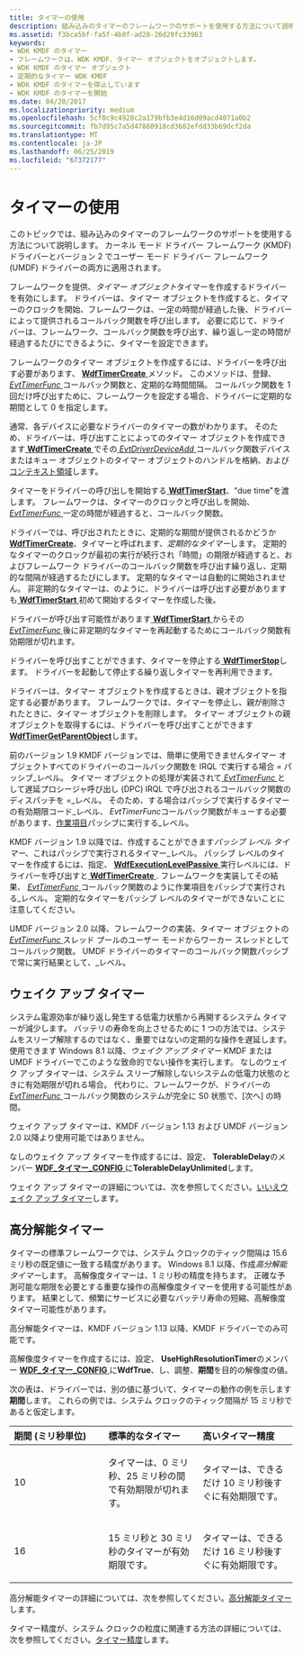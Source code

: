 ```yaml
---
title: タイマーの使用
description: 組み込みのタイマーのフレームワークのサポートを使用する方法について説明します。 KMDF ドライバーとバージョン 2 で UMDF ドライバーの両方に適用されます。
ms.assetid: f3bca5bf-fa5f-4b8f-ad28-26d29fc33963
keywords:
- WDK KMDF のタイマー
- フレームワークは、WDK KMDF、タイマー オブジェクトをオブジェクトします。
- WDK KMDF のタイマー オブジェクト
- 定期的なタイマー WDK KMDF
- WDK KMDF のタイマーを停止しています
- WDK KMDF のタイマーを開始
ms.date: 04/20/2017
ms.localizationpriority: medium
ms.openlocfilehash: 5cf0c9c4928c2a179bfb3e4d16d09acd4071a0b2
ms.sourcegitcommit: fb7d95c7a5d47860918cd3602efdd33b69dcf2da
ms.translationtype: MT
ms.contentlocale: ja-JP
ms.lasthandoff: 06/25/2019
ms.locfileid: "67372177"
---
```

# <a name="using-timers"></a>タイマーの使用


このトピックでは、組み込みのタイマーのフレームワークのサポートを使用する方法について説明します。 カーネル モード ドライバー フレームワーク (KMDF) ドライバーとバージョン 2 でユーザー モード ドライバー フレームワーク (UMDF) ドライバーの両方に適用されます。

フレームワークを提供、*タイマー オブジェクト*タイマーを作成するドライバーを有効にします。 ドライバーは、タイマー オブジェクトを作成すると、タイマーのクロックを開始、フレームワークは、一定の時間が経過した後、ドライバーによって提供されるコールバック関数を呼び出します。 必要に応じて、ドライバーは、フレームワーク、コールバック関数を呼び出す、繰り返し一定の時間が経過するたびにできるように、タイマーを設定できます。

フレームワークのタイマー オブジェクトを作成するには、ドライバーを呼び出す必要があります、 [ **WdfTimerCreate** ](https://docs.microsoft.com/windows-hardware/drivers/ddi/content/wdftimer/nf-wdftimer-wdftimercreate)メソッド。 このメソッドは、登録、 [ *EvtTimerFunc* ](https://docs.microsoft.com/windows-hardware/drivers/ddi/content/wdftimer/nc-wdftimer-evt_wdf_timer)コールバック関数と、定期的な時間間隔。 コールバック関数を 1 回だけ呼び出すために、フレームワークを設定する場合、ドライバーに定期的な期間として 0 を指定します。

通常、各デバイスに必要なドライバーのタイマーの数がわかります。 そのため、ドライバーは、呼び出すことによってのタイマー オブジェクトを作成できます[ **WdfTimerCreate** ](https://docs.microsoft.com/windows-hardware/drivers/ddi/content/wdftimer/nf-wdftimer-wdftimercreate)でその[ *EvtDriverDeviceAdd* ](https://docs.microsoft.com/windows-hardware/drivers/ddi/content/wdfdriver/nc-wdfdriver-evt_wdf_driver_device_add)コールバック関数デバイスまたはキュー オブジェクトのタイマー オブジェクトのハンドルを格納、および[コンテキスト領域](framework-object-context-space.md)します。

タイマーをドライバーの呼び出しを開始する[ **WdfTimerStart**](https://docs.microsoft.com/windows-hardware/drivers/ddi/content/wdftimer/nf-wdftimer-wdftimerstart)、"due time"を渡します。 フレームワークは、タイマーのクロックと呼び出しを開始、 [ *EvtTimerFunc* ](https://docs.microsoft.com/windows-hardware/drivers/ddi/content/wdftimer/nc-wdftimer-evt_wdf_timer)一定の時間が経過すると、コールバック関数。

ドライバーでは、呼び出されたときに、定期的な期間が提供されるかどうか[ **WdfTimerCreate**](https://docs.microsoft.com/windows-hardware/drivers/ddi/content/wdftimer/nf-wdftimer-wdftimercreate)、タイマーと呼ばれます、*定期的なタイマー*します。 定期的なタイマーのクロックが最初の実行が続行され「時間」の期限が経過すると、およびフレームワーク ドライバーのコールバック関数を呼び出す繰り返し、定期的な間隔が経過するたびにします。 定期的なタイマーは自動的に開始されません。 非定期的なタイマーは、のように、ドライバーは呼び出す必要がありますも[ **WdfTimerStart** ](https://docs.microsoft.com/windows-hardware/drivers/ddi/content/wdftimer/nf-wdftimer-wdftimerstart)初めて開始するタイマーを作成した後。

ドライバーが呼び出す可能性があります[ **WdfTimerStart** ](https://docs.microsoft.com/windows-hardware/drivers/ddi/content/wdftimer/nf-wdftimer-wdftimerstart)からその[ *EvtTimerFunc* ](https://docs.microsoft.com/windows-hardware/drivers/ddi/content/wdftimer/nc-wdftimer-evt_wdf_timer)後に非定期的なタイマーを再起動するためにコールバック関数有効期限が切れます。

ドライバーを呼び出すことができます、タイマーを停止する[ **WdfTimerStop**](https://docs.microsoft.com/windows-hardware/drivers/ddi/content/wdftimer/nf-wdftimer-wdftimerstop)します。 ドライバーを起動して停止する繰り返しタイマーを再利用できます。

ドライバーは、タイマー オブジェクトを作成するときは、親オブジェクトを指定する必要があります。 フレームワークでは、タイマーを停止し、親が削除されたときに、タイマー オブジェクトを削除します。 タイマー オブジェクトの親オブジェクトを取得するには、ドライバーを呼び出すことができます[ **WdfTimerGetParentObject**](https://docs.microsoft.com/windows-hardware/drivers/ddi/content/wdftimer/nf-wdftimer-wdftimergetparentobject)します。

前のバージョン 1.9 KMDF バージョンでは、簡単に使用できませんタイマー オブジェクトすべてのドライバーのコールバック関数を IRQL で実行する場合 = パッシブ\_レベル。 タイマー オブジェクトの処理が実装されて[ *EvtTimerFunc* ](https://docs.microsoft.com/windows-hardware/drivers/ddi/content/wdftimer/nc-wdftimer-evt_wdf_timer)として遅延プロシージャ呼び出し (DPC) IRQL で呼び出されるコールバック関数のディスパッチを =\_レベル。 そのため、する場合はパッシブで実行するタイマーの有効期限コード\_レベル、 *EvtTimerFunc*コールバック関数がキューする必要があります、[作業項目](using-framework-work-items.md)パッシブに実行する\_レベル。

KMDF バージョン 1.9 以降では、作成することができます*パッシブ レベル タイマー*、これはパッシブで実行されるタイマー\_レベル。 パッシブ レベルのタイマーを作成するには、指定、 [ **WdfExecutionLevelPassive** ](https://docs.microsoft.com/windows-hardware/drivers/ddi/content/wdfobject/ne-wdfobject-_wdf_execution_level)実行レベルには、ドライバーを呼び出すと[ **WdfTimerCreate** ](https://docs.microsoft.com/windows-hardware/drivers/ddi/content/wdftimer/nf-wdftimer-wdftimercreate). フレームワークを実装してその結果、 [ *EvtTimerFunc* ](https://docs.microsoft.com/windows-hardware/drivers/ddi/content/wdftimer/nc-wdftimer-evt_wdf_timer)コールバック関数のように作業項目をパッシブで実行される\_レベル。 定期的なタイマーをパッシブ レベルのタイマーができないことに注意してください。

UMDF バージョン 2.0 以降、フレームワークの実装、タイマー オブジェクトの[ *EvtTimerFunc* ](https://docs.microsoft.com/windows-hardware/drivers/ddi/content/wdftimer/nc-wdftimer-evt_wdf_timer)スレッド プールのユーザー モードからワーカー スレッドとしてコールバック関数。 UMDF ドライバーのタイマーのコールバック関数パッシブで常に実行結果として、\_レベル。

## <a name="no-wake-timers"></a>ウェイク アップ タイマー


システム電源効率が繰り返し発生する低電力状態から再開するシステム タイマーが減少します。 バッテリの寿命を向上させるために 1 つの方法では、システムをスリープ解除するのではなく、重要ではないの定期的な操作を遅延します。 使用できます Windows 8.1 以降、*ウェイク アップ タイマー* KMDF または UMDF ドライバーでこのような致命的でない操作を実行します。 なしのウェイク アップ タイマーは、システム スリープ解除しないシステムの低電力状態のときに有効期限が切れる場合。 代わりに、フレームワークが、ドライバーの[ *EvtTimerFunc* ](https://docs.microsoft.com/windows-hardware/drivers/ddi/content/wdftimer/nc-wdftimer-evt_wdf_timer)コールバック関数のシステムが完全に S0 状態で、[次へ] の時間。

ウェイク アップ タイマーは、KMDF バージョン 1.13 および UMDF バージョン 2.0 以降より使用可能ではありません。

なしのウェイク アップ タイマーを作成するには、設定、 **TolerableDelay**のメンバー [ **WDF\_タイマー\_CONFIG** ](https://docs.microsoft.com/windows-hardware/drivers/ddi/content/wdftimer/ns-wdftimer-_wdf_timer_config)に**TolerableDelayUnlimited**します。

ウェイク アップ タイマーの詳細については、次を参照してください。[いいえウェイク アップ タイマー](https://docs.microsoft.com/windows-hardware/drivers/kernel/no-wake-timers)します。

## <a name="high-resolution-timers"></a>高分解能タイマー


タイマーの標準フレームワークでは、システム クロックのティック間隔は 15.6 ミリ秒の既定値に一致する精度があります。 Windows 8.1 以降、作成*高分解能タイマー*します。 高解像度タイマーは、1 ミリ秒の精度を持ちます。 正確な予測可能な期限を必要とする重要な操作の高解像度タイマーを使用する可能性があります。 結果として、頻繁にサービスに必要なバッテリ寿命の短縮、高解像度タイマー可能性があります。

高分解能タイマーは、KMDF バージョン 1.13 以降、KMDF ドライバーでのみ可能です。

高解像度タイマーを作成するには、設定、 **UseHighResolutionTimer**のメンバー [ **WDF\_タイマー\_CONFIG** ](https://docs.microsoft.com/windows-hardware/drivers/ddi/content/wdftimer/ns-wdftimer-_wdf_timer_config)に**WdfTrue**、し、調整、**期間**を目的の解像度の値。

次の表は、ドライバーでは、別の値に基づいて、タイマーの動作の例を示します**期間**します。 これらの例では、システム クロックのティック間隔が 15 ミリ秒であると仮定します。

<table>
<colgroup>
<col width="33%" />
<col width="33%" />
<col width="33%" />
</colgroup>
<thead>
<tr class="header">
<th align="left">期間 (ミリ秒単位)</th>
<th align="left">標準的なタイマー</th>
<th align="left">高いタイマー精度</th>
</tr>
</thead>
<tbody>
<tr class="odd">
<td align="left"><p>10</p></td>
<td align="left"><p>タイマーは、0 ミリ秒、25 ミリ秒の間で有効期限が切れます。</p></td>
<td align="left"><p>タイマーは、できるだけ 10 ミリ秒後すぐに有効期限です。</p></td>
</tr>
<tr class="even">
<td align="left"><p>16</p></td>
<td align="left"><p>15 ミリ秒と 30 ミリ秒のタイマーが有効期限です。</p></td>
<td align="left"><p>タイマーは、できるだけ 16 ミリ秒後すぐに有効期限です。</p></td>
</tr>
</tbody>
</table>

 

高分解能タイマーの詳細については、次を参照してください。[高分解能タイマー](https://docs.microsoft.com/windows-hardware/drivers/kernel/high-resolution-timers)します。

タイマー精度が、システム クロックの粒度に関連する方法の詳細については、次を参照してください。[タイマー精度](https://docs.microsoft.com/windows-hardware/drivers/kernel/timer-accuracy)します。

 

 






